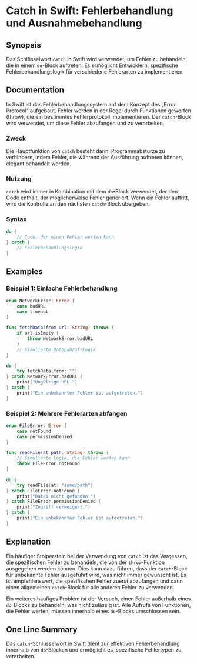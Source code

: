 <!--
Meta Description: # Catch in Swift: Fehlerbehandlung und Ausnahmebehandlung ## Synopsis Das Schlüsselwort `catch` in Swift wird verwendet, um Fehler zu behandeln, die i...
Meta Keywords: catch, fehler, die, der, ist
-->

# Catch in Swift: Fehlerbehandlung und Ausnahmebehandlung

## Synopsis
Das Schlüsselwort `catch` in Swift wird verwendet, um Fehler zu behandeln, die in einem `do`-Block auftreten. Es ermöglicht Entwicklern, spezifische Fehlerbehandlungslogik für verschiedene Fehlerarten zu implementieren.

## Documentation
In Swift ist das Fehlerbehandlungssystem auf dem Konzept des „Error Protocol“ aufgebaut. Fehler werden in der Regel durch Funktionen geworfen (throw), die ein bestimmtes Fehlerprotokoll implementieren. Der `catch`-Block wird verwendet, um diese Fehler abzufangen und zu verarbeiten.

### Zweck
Die Hauptfunktion von `catch` besteht darin, Programmabstürze zu verhindern, indem Fehler, die während der Ausführung auftreten können, elegant behandelt werden.

### Nutzung
`catch` wird immer in Kombination mit dem `do`-Block verwendet, der den Code enthält, der möglicherweise Fehler generiert. Wenn ein Fehler auftritt, wird die Kontrolle an den nächsten `catch`-Block übergeben.

### Syntax
```swift
do {
    // Code, der einen Fehler werfen kann
} catch {
    // Fehlerbehandlungslogik
}
```

## Examples

### Beispiel 1: Einfache Fehlerbehandlung
```swift
enum NetworkError: Error {
    case badURL
    case timeout
}

func fetchData(from url: String) throws {
    if url.isEmpty {
        throw NetworkError.badURL
    }
    // Simulierte Datenabruf-Logik
}

do {
    try fetchData(from: "")
} catch NetworkError.badURL {
    print("Ungültige URL.")
} catch {
    print("Ein unbekannter Fehler ist aufgetreten.")
}
```

### Beispiel 2: Mehrere Fehlerarten abfangen
```swift
enum FileError: Error {
    case notFound
    case permissionDenied
}

func readFile(at path: String) throws {
    // Simulierte Logik, die Fehler werfen kann
    throw FileError.notFound
}

do {
    try readFile(at: "some/path")
} catch FileError.notFound {
    print("Datei nicht gefunden.")
} catch FileError.permissionDenied {
    print("Zugriff verweigert.")
} catch {
    print("Ein unbekannter Fehler ist aufgetreten.")
}
```

## Explanation
Ein häufiger Stolperstein bei der Verwendung von `catch` ist das Vergessen, die spezifischen Fehler zu behandeln, die von der `throw`-Funktion ausgegeben werden können. Dies kann dazu führen, dass der `catch`-Block für unbekannte Fehler ausgeführt wird, was nicht immer gewünscht ist. Es ist empfehlenswert, die spezifischen Fehler zuerst abzufangen und dann einen allgemeinen `catch`-Block für alle anderen Fehler zu verwenden.

Ein weiteres häufiges Problem ist der Versuch, einen Fehler außerhalb eines `do`-Blocks zu behandeln, was nicht zulässig ist. Alle Aufrufe von Funktionen, die Fehler werfen, müssen innerhalb eines `do`-Blocks umschlossen sein.

## One Line Summary
Das `catch`-Schlüsselwort in Swift dient zur effektiven Fehlerbehandlung innerhalb von `do`-Blöcken und ermöglicht es, spezifische Fehlertypen zu verarbeiten.
